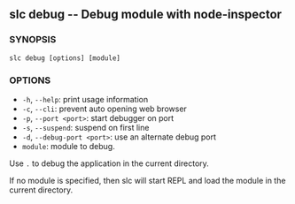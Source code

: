 ## slc debug -- Debug module with node-inspector

### SYNOPSIS

    slc debug [options] [module]

### OPTIONS

* `-h`, `--help`:
  print usage information
* `-c`, `--cli`:
  prevent auto opening web browser
* `-p`, `--port <port>`:
  start debugger on port
* `-s`, `--suspend`:
  suspend on first line
* `-d`, `--debug-port <port>`:
  use an alternate debug port
* `module`:
  module to debug.

Use `.` to debug the application in the current directory.

If no module is specified, then slc will start REPL and load the module in the
current directory.
